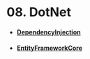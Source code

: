 # 08. DotNet
- #### [DependencyInjection](https://github.com/mfurkanayhan/senior-dotnet-developer-roadmap/tree/main/08.DotNet/DependencyInjection)

- #### [EntityFrameworkCore](https://github.com/mfurkanayhan/senior-dotnet-developer-roadmap/tree/main/08.DotNet/EntityFrameworkCore)